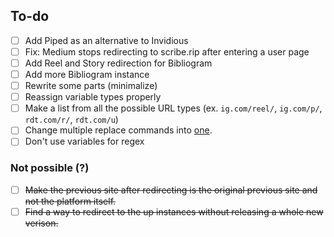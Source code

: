 ## To-do
- [ ] Add Piped as an alternative to Invidious
- [ ] Fix: Medium stops redirecting to scribe.rip after entering a user page
- [ ] Add Reel and Story redirection for Bibliogram
- [ ] Add more Bibliogram instance
- [ ] Rewrite some parts (minimalize)
- [ ] Reassign variable types properly
- [ ] Make a list from all the possible URL types (ex. `ig.com/reel/`, `ig.com/p/`, `rdt.com/r/`, `rdt.com/u`)
- [ ] Change multiple replace commands into [one](https://stackoverflow.com/a/16577007).
- [ ] Don't use variables for regex

### Not possible (?)
- [ ] ~~Make the previous site after redirecting is the original previous site and not the platform itself.~~
- [ ] ~~Find a way to redirect to the up instances without releasing a whole new verison.~~

